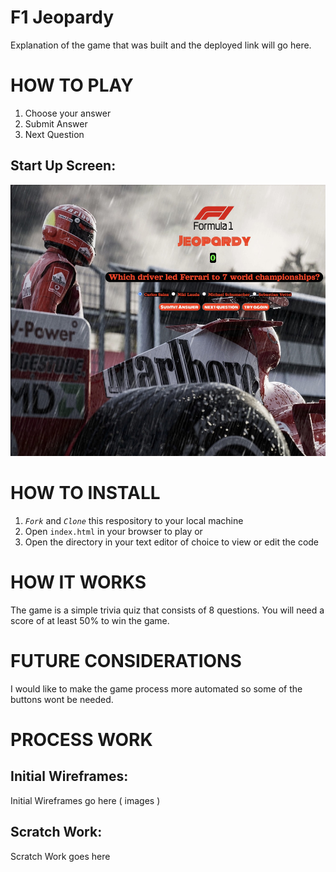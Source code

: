 # F1 Jeopardy

Explanation of the game that was built and the deployed link will go here.

# HOW TO PLAY

1. Choose your answer
2. Submit Answer 
3. Next Question


## Start Up Screen:
![Starting screen](/openpic.jpeg)

# HOW TO INSTALL

1. *`Fork`* and *`Clone`* this respository to your local machine
2. Open `index.html` in your browser to play or 
3. Open the directory in your text editor of choice to view or edit the code



# HOW IT WORKS
The game is a simple trivia quiz that consists of 8 questions. You will need a score of at least 50% to win the game.


# FUTURE CONSIDERATIONS

I would like to make the game process more automated so some of the buttons wont be needed.


# PROCESS WORK

## Initial Wireframes:
Initial Wireframes go here ( images )

## Scratch Work:

Scratch Work goes here
